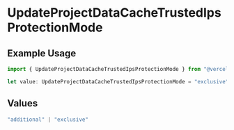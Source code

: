 # UpdateProjectDataCacheTrustedIpsProtectionMode

## Example Usage

```typescript
import { UpdateProjectDataCacheTrustedIpsProtectionMode } from "@vercel/sdk/models/operations";

let value: UpdateProjectDataCacheTrustedIpsProtectionMode = "exclusive";
```

## Values

```typescript
"additional" | "exclusive"
```